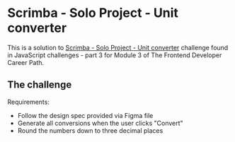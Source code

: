 # Scrimba - Solo Project - Unit converter

This is a solution to [Scrimba - Solo Project - Unit converter](https://scrimba.com/playlist/pDgg5fd) challenge found in JavaScript challenges - part 3 for Module 3 of The Frontend Developer Career Path.

## The challenge

Requirements:
- Follow the design spec provided via Figma file
- Generate all conversions when the user clicks "Convert"
- Round the numbers down to three decimal places
